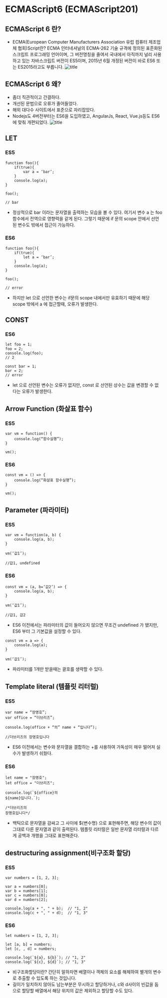 # ECMAScript6 (ECMAScript201)


## ECMAScript 6 란?
- ECMA(European Computer Manufacturers Association 유럽 컴퓨터 제조업체 협회)Script란? ECMA 인터네셔널의 ECMA-262 기술 규격에 정의된 표준화된 스크립트 프로그래밍 언어이며, 그 버전명칭을 줄여서 국내에서 아직까지 널리 사용하고 있는 자바스크립트 버전이 ES5이며, 2015년 6월 개정된 버전이 바로 ES6 또는 ES2015라고도 부릅니다. 
![title](https://github.com/jangmang/pub/blob/master/1.PNG "es6")


## ECMAScript 6 왜?
- 좀더 직관적이고 간결하다.
- 개선된 문법으로 오류가 줄어들었다.
- 해외 대다수 사이트에서 표준으로 자리잡았다.
- Nodejs도 4버전부터는 ES6을 도입하였고, AngularJs, React, Vue.js등도 ES6에 맞춰 개편되었다.
![title](https://github.com/jangmang/pub/blob/master/2.PNG "es6")

## LET

### ES5
```
function foo(){
	if(true){
		var a = ‘bar’;
	}
	console.log(a);
}

foo();

// bar
```
- 정상적으로 bar 이라는 문자열을 출력하는 모습을 볼 수 있다. 여기서 변수 a 는 foo 함수에서 전역으로 영향력을 같게 된다. 그렇기 때문에 if 문의 scope 안에서 선언된 변수도 밖에서 접근이 가능하다.


### ES6
```
function foo(){
	if(true){
		let a = ‘bar’;
	}
	console.log(a);
}

foo();

// error
```
- 하지만 let 으로 선언한 변수는 if문의 scope 내에서만 유효하기 때문에 해당 scope 밖에서 a 에 접근할때, 오류가 발생한다.

## CONST

### ES6
```
let foo = 1;
foo = 2;
console.log(foo);
// 2 

const bar = 1;
bar = 2;
// error
```
- let 으로 선언된 변수는 오류가 없지만, const 로 선언된 상수는 값을 변경할 수 없다는 오류가 발생한다.

## Arrow Function (화살표 함수)

### ES5
```
var vm = function() {
	console.log(“함수실행”);
}

vm();
```

### ES6
```
const vm = () => {
	console.log(“화살표 함수실행”);
}

vm();
```

## Parameter (파라미터)

### ES5
```
var vm = function(a, b) {
	console.log(a, b);
}

vm(‘값1’);

//값1, undefined
```

### ES6
```
const vm = (a, b=‘값2’) => {
	console.log(a, b);
}

vm(‘값1’);

//값1, 값2
```
- ES6 이전에서는 파라미터의 값이 들어오지 않으면 무조건 undefined 가 됐지만, ES6 부터 그 기본값을 설정할 수 있다.

```
const vm = a => {
	console.log(a);
}

vm(‘값1’);
```
- 파라미터를 1개만 받을때는 괄호를 생략할 수 있다.

## Template literal (템플릿 리터럴)

### ES5
```
var name = “장명호”;
var office = “더브리즈”;

console.log(office + “의” name + “입니다”);

//더브리즈의 장명호입니다
```
- ES6 이전에서는 변수와 문자열을 결합하는 +를 사용하여 가독성이 매우 떨어져 실수가 발생하기 쉬웠다.

### ES6 
```
let name = "장명호";
let office = "더브리즈";

console.log(`${office}의 
${name}입니다.`);

/*더브리즈의
장명호입니다*/
```
- 백틱으로 문자열을 감싸고 그 사이에 ${변수명} 으로 표현해주면, 해당 변수의 값이 그대로 다른 문자열과 같이 출력된다. 템플릿 리터럴은 일반 문자열 리터럴과 다르게 공백과 개행을 그대로 표현해준다.

## destructuring assignment(비구조화 할당)

### ES5
```
var numbers = [1, 2, 3];

var a = numbers[0];
var b = numbers[1];
var c = numbers[0];
var d = numbers[2];

console.log(a + ", " + b);  // "1, 2"
console.log(c + ", " + d);  // "1, 3"
```

### ES6
```
let numbers = [1, 2, 3];

let [a, b] = numbers;
let [c, , d] = numbers;

console.log(`${a}, ${b}`); // "1, 2"
console.log(`${c}, ${d}`); // "1, 3"
```
- 비구조화할당이란? 간단히 말하자면 배열이나 객체의 요소를 해체하여 별개의 변수로 추출할 수 있도록 하는 것입니다.
- 길이가 일치하지 않아도 남는부분은 무시하고 할당하거나, c와 d사이의 빈값을 둠으로 할당할 배열에서 해당 위치의 값은 제외하고 할당할 수도 있다.





